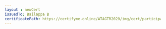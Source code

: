 ```yaml
--- 
layout : newCert 
issuedTo: Bailappa B 
certificatePath: https://certifyme.online/ATAGTR2020/img/cert/participant/BailappaB_c8edd.png
--- 
```

